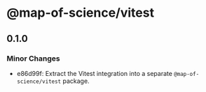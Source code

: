 # @map-of-science/vitest

## 0.1.0

### Minor Changes

- e86d99f: Extract the Vitest integration into a separate `@map-of-science/vitest` package.
